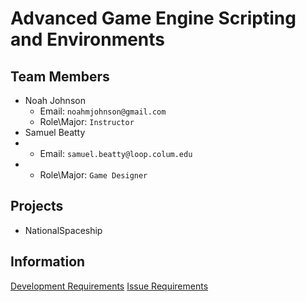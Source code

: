 # Advanced Game Engine Scripting and Environments

## Team Members

- Noah Johnson
    - Email: `noahmjohnson@gmail.com`
    - Role\Major: `Instructor`
- Samuel Beatty
-   - Email: `samuel.beatty@loop.colum.edu`
-   - Role\Major: `Game Designer`

## Projects
- NationalSpaceship <a href="https://github.com/IAMColumbia/NationalSpaceship.git"><i class="fa fa-git-square"></i></a>

## Information
<a href="development.md" title="Development">Development Requirements</a>
<a href="issue_requirements.md" title="Issue Requirements">Issue Requirements</a>

